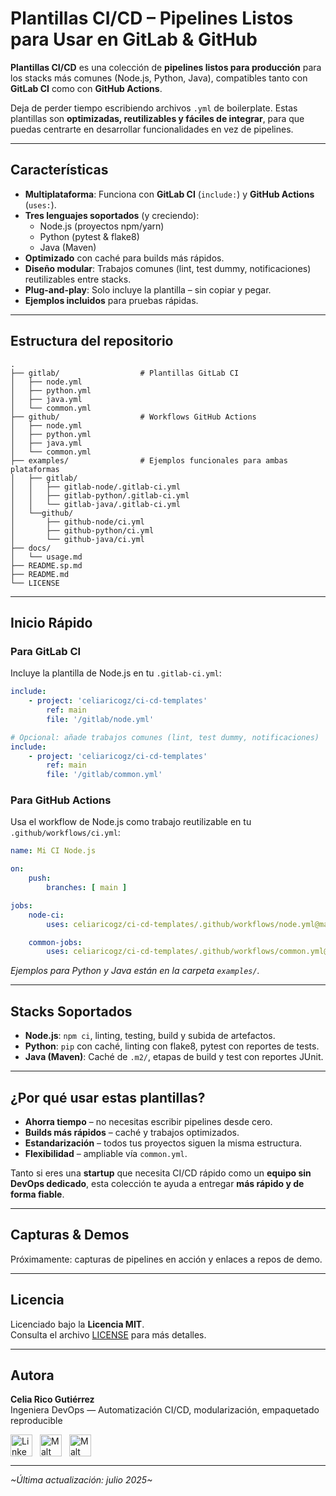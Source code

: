# Plantillas CI/CD – Pipelines Listos para Usar en GitLab & GitHub

**Plantillas CI/CD** es una colección de **pipelines listos para producción** para los stacks más comunes (Node.js, Python, Java), compatibles tanto con **GitLab CI** como con **GitHub Actions**.

Deja de perder tiempo escribiendo archivos `.yml` de boilerplate. Estas plantillas son **optimizadas, reutilizables y fáciles de integrar**, para que puedas centrarte en desarrollar funcionalidades en vez de pipelines.

---

## Características

- **Multiplataforma**: Funciona con **GitLab CI** (`include:`) y **GitHub Actions** (`uses:`).
- **Tres lenguajes soportados** (y creciendo):  
    - Node.js (proyectos npm/yarn)  
    - Python (pytest & flake8)  
    - Java (Maven)
- **Optimizado** con caché para builds más rápidos.
- **Diseño modular**: Trabajos comunes (lint, test dummy, notificaciones) reutilizables entre stacks.
- **Plug-and-play**: Solo incluye la plantilla – sin copiar y pegar.
- **Ejemplos incluidos** para pruebas rápidas.

---

## Estructura del repositorio

```
.
├── gitlab/                  # Plantillas GitLab CI
│   ├── node.yml
│   ├── python.yml
│   ├── java.yml
│   └── common.yml
├── github/                  # Workflows GitHub Actions
│   ├── node.yml
│   ├── python.yml
│   ├── java.yml
│   └── common.yml
├── examples/                # Ejemplos funcionales para ambas plataformas
│   ├── gitlab/
│   │   ├── gitlab-node/.gitlab-ci.yml
│   │   ├── gitlab-python/.gitlab-ci.yml
│   │   └── gitlab-java/.gitlab-ci.yml
│   └──github/
│       ├── github-node/ci.yml
│       ├── github-python/ci.yml
│       └── github-java/ci.yml
├── docs/
│   └── usage.md
├── README.sp.md
├── README.md
└── LICENSE
```

---

## Inicio Rápido

### **Para GitLab CI**

Incluye la plantilla de Node.js en tu `.gitlab-ci.yml`:

```yaml
include:
    - project: 'celiaricogz/ci-cd-templates'
        ref: main
        file: '/gitlab/node.yml'

# Opcional: añade trabajos comunes (lint, test dummy, notificaciones)
include:
    - project: 'celiaricogz/ci-cd-templates'
        ref: main
        file: '/gitlab/common.yml'
```

### **Para GitHub Actions**

Usa el workflow de Node.js como trabajo reutilizable en tu `.github/workflows/ci.yml`:

```yaml
name: Mi CI Node.js

on:
    push:
        branches: [ main ]

jobs:
    node-ci:
        uses: celiaricogz/ci-cd-templates/.github/workflows/node.yml@main

    common-jobs:
        uses: celiaricogz/ci-cd-templates/.github/workflows/common.yml@main
```

*Ejemplos para Python y Java están en la carpeta `examples/`.*

---

## Stacks Soportados

- **Node.js**: `npm ci`, linting, testing, build y subida de artefactos.
- **Python**: `pip` con caché, linting con flake8, pytest con reportes de tests.
- **Java (Maven)**: Caché de `.m2/`, etapas de build y test con reportes JUnit.

---

## ¿Por qué usar estas plantillas?

- **Ahorra tiempo** – no necesitas escribir pipelines desde cero.
- **Builds más rápidos** – caché y trabajos optimizados.
- **Estandarización** – todos tus proyectos siguen la misma estructura.
- **Flexibilidad** – ampliable vía `common.yml`.

Tanto si eres una **startup** que necesita CI/CD rápido como un **equipo sin DevOps dedicado**, esta colección te ayuda a entregar **más rápido y de forma fiable**.

---

## Capturas & Demos

Próximamente: capturas de pipelines en acción y enlaces a repos de demo.

---

## Licencia

Licenciado bajo la **Licencia MIT**.  
Consulta el archivo [LICENSE](LICENSE) para más detalles.

---

## Autora

**Celia Rico Gutiérrez**  
Ingeniera DevOps — Automatización CI/CD, modularización, empaquetado reproducible  

[<img src="https://cdn.jsdelivr.net/gh/devicons/devicon/icons/linkedin/linkedin-original.svg" alt="LinkedIn Logo" width="35" style="vertical-align:middle; margin-right:8px;"/>](https://www.linkedin.com/in/celiaricogutierrez)
[<img src="https://play-lh.googleusercontent.com/1r1DdWXDT9K7D2yBwPkVyXQFEjLL0cMrR6SxBvcNXXwpi8aZN0ZKS61CVdtvK6pmpg" alt="Malt Logo" width="35" style="vertical-align:middle; margin-right:8px;"/>](https://www.malt.es/profile/celiaricogutierrez)
[<img src="https://images.icon-icons.com/3781/PNG/512/upwork_icon_231982.png" alt="Malt Logo" width="35" style="vertical-align:middle;"/>](https://www.upwork.com/freelancers/~01898dfb872ff48b7a?mp_source=share)

---

_\~Última actualización: julio 2025\~_
